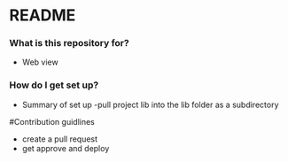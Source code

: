 # README #


### What is this repository for? ###

* Web view

### How do I get set up? ###

* Summary of set up
-pull project lib into the lib folder as a subdirectory

#Contribution guidlines

* create a pull request 
* get approve and deploy